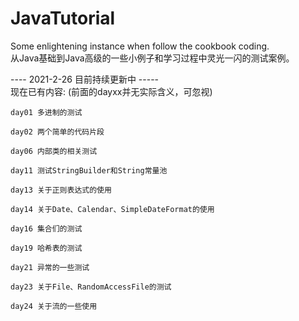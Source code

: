 # JavaTutorial</br>
Some enlightening instance when follow the cookbook coding.  
从Java基础到Java高级的一些小例子和学习过程中灵光一闪的测试案例。  

---- 2021-2-26 目前持续更新中 -----  
现在已有内容: (前面的dayxx并无实际含义，可忽视)

    day01 多进制的测试
    
    day02 两个简单的代码片段
    
    day06 内部类的相关测试
    
    day11 测试StringBuilder和String常量池
    
    day13 关于正则表达式的使用
    
    day14 关于Date、Calendar、SimpleDateFormat的使用
    
    day16 集合们的测试
    
    day19 哈希表的测试
    
    day21 异常的一些测试
    
    day23 关于File、RandomAccessFile的测试
    
    day24 关于流的一些使用
